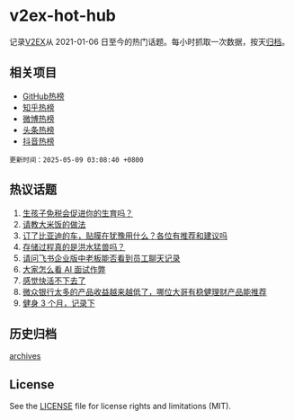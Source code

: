 # v2ex-hot-hub

 记录[V2EX](https://www.v2ex.com/)从 2021-01-06 日至今的热门话题。每小时抓取一次数据，按天[归档](archives)。
 
 ## 相关项目

- [GitHub热榜](https://github.com/lonnyzhang423/github-hot-hub)
- [知乎热榜](https://github.com/lonnyzhang423/zhihu-hot-hub)
- [微博热榜](https://github.com/lonnyzhang423/weibo-hot-hub)
- [头条热榜](https://github.com/lonnyzhang423/toutiao-hot-hub)
- [抖音热榜](https://github.com/lonnyzhang423/douyin-hot-hub)


 `更新时间：2025-05-09 03:08:40 +0800`

## 热议话题

1. [生孩子免税会促进你的生育吗？](https://www.v2ex.com/t/1130370)
1. [请教大米饭的做法](https://www.v2ex.com/t/1130342)
1. [订了比亚迪的车，贴膜在犹豫用什么？各位有推荐和建议吗](https://www.v2ex.com/t/1130362)
1. [存储过程真的是洪水猛兽吗？](https://www.v2ex.com/t/1130319)
1. [请问飞书企业版中老板能否看到员工聊天记录](https://www.v2ex.com/t/1130318)
1. [大家怎么看 AI 面试作弊](https://www.v2ex.com/t/1130311)
1. [感觉快活不下去了](https://www.v2ex.com/t/1130300)
1. [微众银行太多的产品收益越来越低了，哪位大哥有稳健理财产品能推荐](https://www.v2ex.com/t/1130308)
1. [健身 3 个月，记录下](https://www.v2ex.com/t/1130335)

## 历史归档

[archives](archives)

## License

See the [LICENSE](LICENSE) file for license rights and limitations (MIT).
